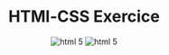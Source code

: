 <h1 align="center">HTMl-CSS Exercice</h1>
<p align="center">
    <img src="https://img.shields.io/badge/HTML5-E34F26?style=for-the-badge&logo=html5&logoColor=white" alt="html 5">
    <img src="https://img.shields.io/badge/CSS3-1572B6?style=for-the-badge&logo=css3&logoColor=white" alt="html 5">
</p>
